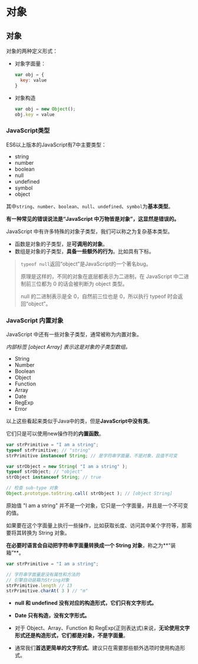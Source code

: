 # 对象

## 对象

对象的两种定义形式：

* 对象字面量：

  ```javascript
  var obj = {
    key: value
  }
  ```

* 对象构造

  ```javascript
  var obj = new Object();
  obj.key = value
  ```

### JavaScript类型

ES6以上版本的JavaScript有7中主要类型：

* string
* number
* boolean
* null
* undefined
* symbol
* object

其中```string```、```number```、```boolean```、```null```、```undefined```、```symbol```为**基本类型**。

**有一种常见的错误说法是“JavaScript 中万物皆是对象”，这显然是错误的。**

JavaScript 中有许多特殊的对象子类型，我们可以称之为复杂基本类型。

* 函数是对象的子类型，是**可调用的对象**。
* 数组是对象的子类型，**具备一些额外的行为**。比如具有下标。

> ```typeof null```返回“object”是JavaScript的一个著名bug。
>
> 原理是这样的，不同的对象在底层都表示为二进制，在 JavaScript 中二进制前三位都为 0 的话会被判断为 object 类型。
>
> null 的二进制表示是全 0，自然前三位也是 0，所以执行 typeof 时会返回“object”。

### JavaScript 内置对象

JavaScript 中还有一些对象子类型，通常被称为内置对象。

*内部标签 [object Array] 表示这是对象的子类型数组。*

* String
* Number
* Boolean
* Object
* Function
* Array
* Date
* RegExp
* Error

以上这些看起来类似于Java中的类，但是**JavaScript中没有类**。

它们只是可以使用new操作符的**内置函数**。

```javascript
var strPrimitive = "I am a string";
typeof strPrimitive; // "string"
strPrimitive instanceof String; // 是字符串字面量，不是对象，且值不可变

var strObject = new String( "I am a string" );
typeof strObject; // "object"
strObject instanceof String; // true

// 检查 sub-type 对象
Object.prototype.toString.call( strObject ); // [object String]
```

原始值 "I am a string" 并不是一个对象，它只是一个字面量，并且是一个不可变的值。 

如果要在这个字面量上执行一些操作，比如获取长度、访问其中某个字符等，那需要将其转换为 String 对象。

**在必要时语言会自动把字符串字面量转换成一个 String 对象**，称之为**“装箱”**。

```javascript
var strPrimitive = "I am a string";

// 字符串字面量是没有属性和方法的
// 引擎自动装箱为String对象
strPrimitive.length // 13
strPrimitive.charAt( 3 ) // "m"
```

* **null 和 undefined 没有对应的构造形式，它们只有文字形式。**

* **Date 只有构造，没有文字形式。**

* 对于 Object、Array、Function 和 RegExp(正则表达式)来说，**无论使用文字形式还是构造形式，它们都是对象，不是字面量**。

* 通常我们**首选更简单的文字形式**。建议只在需要那些额外选项时使用构造形式。